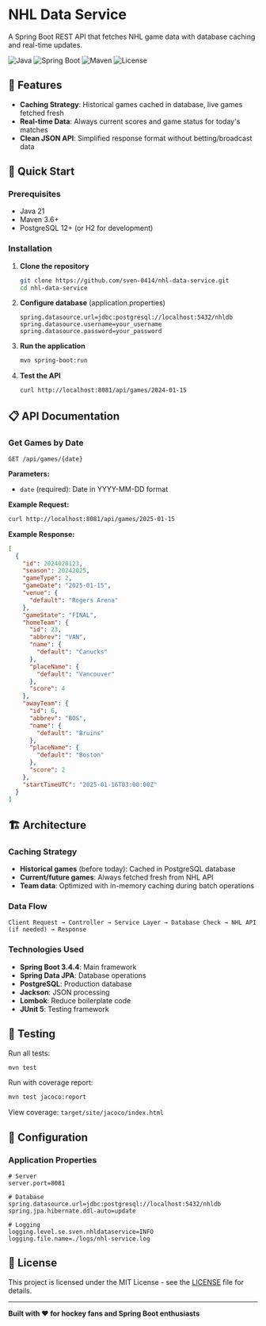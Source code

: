 # NHL Data Service

A Spring Boot REST API that fetches NHL game data with database caching and real-time updates.

![Java](https://img.shields.io/badge/Java-21-orange)
![Spring Boot](https://img.shields.io/badge/Spring%20Boot-3.4.4-green)
![Maven](https://img.shields.io/badge/Maven-Build-blue)
![License](https://img.shields.io/badge/License-MIT-yellow)

## 🏒 Features

- **Caching Strategy**: Historical games cached in database, live games fetched fresh
- **Real-time Data**: Always current scores and game status for today's matches
- **Clean JSON API**: Simplified response format without betting/broadcast data

## 🚀 Quick Start

### Prerequisites
- Java 21
- Maven 3.6+
- PostgreSQL 12+ (or H2 for development)

### Installation

1. **Clone the repository**
   ```bash
   git clone https://github.com/sven-0414/nhl-data-service.git
   cd nhl-data-service
   ```

2. **Configure database** (application.properties)
   ```properties
   spring.datasource.url=jdbc:postgresql://localhost:5432/nhldb
   spring.datasource.username=your_username
   spring.datasource.password=your_password
   ```

3. **Run the application**
   ```bash
   mvn spring-boot:run
   ```

4. **Test the API**
   ```bash
   curl http://localhost:8081/api/games/2024-01-15
   ```

## 📋 API Documentation

### Get Games by Date

```http
GET /api/games/{date}
```

**Parameters:**
- `date` (required): Date in YYYY-MM-DD format

**Example Request:**
```bash
curl http://localhost:8081/api/games/2025-01-15
```

**Example Response:**
```json
[
  {
    "id": 2024020123,
    "season": 20242025,
    "gameType": 2,
    "gameDate": "2025-01-15",
    "venue": {
      "default": "Rogers Arena"
    },
    "gameState": "FINAL",
    "homeTeam": {
      "id": 23,
      "abbrev": "VAN",
      "name": {
        "default": "Canucks"
      },
      "placeName": {
        "default": "Vancouver"
      },
      "score": 4
    },
    "awayTeam": {
      "id": 6,
      "abbrev": "BOS",
      "name": {
        "default": "Bruins"
      },
      "placeName": {
        "default": "Boston"
      },
      "score": 2
    },
    "startTimeUTC": "2025-01-16T03:00:00Z"
  }
]
```

## 🏗️ Architecture

### Caching Strategy
- **Historical games** (before today): Cached in PostgreSQL database
- **Current/future games**: Always fetched fresh from NHL API
- **Team data**: Optimized with in-memory caching during batch operations

### Data Flow
```
Client Request → Controller → Service Layer → Database Check → NHL API (if needed) → Response
```

### Technologies Used
- **Spring Boot 3.4.4**: Main framework
- **Spring Data JPA**: Database operations
- **PostgreSQL**: Production database
- **Jackson**: JSON processing
- **Lombok**: Reduce boilerplate code
- **JUnit 5**: Testing framework

## 🧪 Testing

Run all tests:
```bash
mvn test
```

Run with coverage report:
```bash
mvn test jacoco:report
```

View coverage: `target/site/jacoco/index.html`

## 🔧 Configuration

### Application Properties
```properties
# Server
server.port=8081

# Database
spring.datasource.url=jdbc:postgresql://localhost:5432/nhldb
spring.jpa.hibernate.ddl-auto=update

# Logging
logging.level.se.sven.nhldataservice=INFO
logging.file.name=./logs/nhl-service.log
```

## 📝 License

This project is licensed under the MIT License - see the [LICENSE](LICENSE) file for details.

---
**Built with ❤️ for hockey fans and Spring Boot enthusiasts**